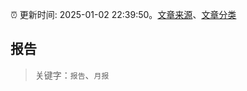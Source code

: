 :alarm_clock: 更新时间: 2025-01-02 22:39:50。[文章来源](/README.md)、[文章分类](/TAGS.md)

## 报告


> 关键字：`报告`、`月报`



